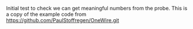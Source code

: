 Initial test to check we can get meaningful numbers from the probe.  This is a copy of the example code from https://github.com/PaulStoffregen/OneWire.git
